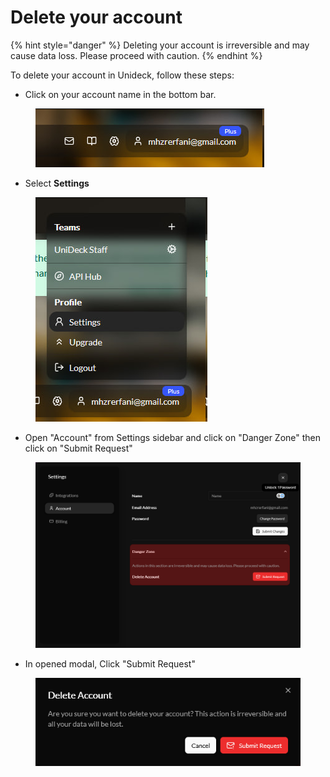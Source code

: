 # Delete your account

{% hint style="danger" %}
Deleting your account is irreversible and may cause data loss. Please proceed with caution.
{% endhint %}

To delete your account in Unideck, follow these steps:

* Click on your account name in the bottom bar.&#x20;

<figure><img src="../.gitbook/assets/image (6).png" alt=""><figcaption></figcaption></figure>

* Select **Settings**

<figure><img src="../.gitbook/assets/image (1) (2).png" alt=""><figcaption></figcaption></figure>

* Open "Account" from Settings sidebar and click on "Danger Zone" then click on "Submit Request"

<figure><img src="../.gitbook/assets/Screen Shot 2025-04-16 at 21.09.22.png" alt=""><figcaption></figcaption></figure>

* In opened modal, Click "Submit Request"

<figure><img src="../.gitbook/assets/Screen Shot 2025-04-16 at 21.12.30.png" alt=""><figcaption></figcaption></figure>

